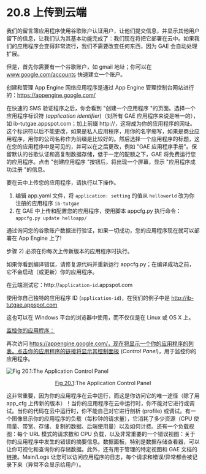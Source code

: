 # 20.8 上传到云端

我们的留言簿应用程序使用谷歌账户认证用户，让他们提交信息，并显示其他用户留下的信息，让我们认为其基本功能完成了：我们现在将把它部署在云中。如果我们的应用程序会变得非常流行，我们不需要改变任何东西，因为 GAE 会自动处理扩展。

但是，首先你需要有一个谷歌账户，如 gmail 地址；你可以在 www.google.com/accounts 快速建立一个账户。

创建和管理 App Engine 网络应用程序是通过 App Engine 管理控制台网站进行的：https://appengine.google.com/

在快速的 SMS 验证程序之后，你会看到 "创建一个应用程序 "的页面。选择一个应用程序标识符 (*application identifier*)（对所有 GAE 应用程序来说是唯一的），如 ib-tutgae.appspot.com；加上前缀 http://，这将成为你的应用程序的网址。这个标识符以后不能更改，如果是私人应用程序，用你的名字缩写，如果是商业应用程序，用你的公司名称作为前缀是比较好的。然后选择一个应用程序的标题，这在您的应用程序中是可见的，并可以在之后更改，例如 "GAE 应用程序手册"。保留默认的谷歌认证和高复制数据存储，低于一定的配额之下，GAE 将免费运行您的应用程序。点击 "创建应用程序 "按钮后，将出现一个屏幕，显示 "应用程序成功注册 "的信息。

要在云中上传您的应用程序，请执行以下操作。
1) 编辑 app.yaml 文件，将 `application: setting` 的值从 `helloworld` 改为你注册的应用程序 `ib-tutgae`
2) 在 GAE 中上传和配置您的应用程序，使用脚本 appcfg.py 执行命令：`appcfg.py update helloapp/`

通过询问您的谷歌账户数据进行验证，如果一切成功，您的应用程序现在就可以部署在 App Engine 上了!

步骤 2) 必须在你每次上传新版本的应用程序时执行。

如果你看到编译错误，请修复源代码并重新运行 appcfg.py；在编译成功之前，它不会启动（或更新）你的应用程序。

在云端测试它：http://`application-id`.appspot.com

使用你自己独特的应用程序 ID (`application-id`)，在我们的例子中是 http://ib-tutgae.appspot.com

这也可以在 Windows 平台的浏览器中使用，而不仅仅是在 Linux 或 OS X 上。

<u>监控你的应用程序：</u>

再次访问 https://appengine.google.com/，现在将显示一个你的应用程序的列表。点击你的应用程序的链接将显示其控制面板 (*Control Panel*)，用于监控你的应用程序。

![Fig 20.1:The Application Control Panel](images/20.8_fig20.1.png)

<center><u>Fig 20.1</u>:The Application Control Panel</center>

这非常重要，因为你的应用程序在云中运行，而这是你访问它的唯一途径（除了用 app\_cfg 上传新的版本）！当你的应用程序在云中运行时，你不能对它进行或调试。当你的代码在云中运行时，你不能自己对它进行剖析 (profile) 或调试。有一个图像显示你的应用程序的负载（每秒钟的请求量），它消耗了多少资源（CPU 使用量、带宽、存储、复制的数据、后端使用量）以及如何计费。还有一个负载视图：每个 URL 模式的请求数和 CPU 负载，以及非常重要的一个错误视图：关于你的应用程序中发生的错误的摘要信息。数据面板，特别是数据存储查看器，可以让你可视化和查询你的存储数据。此外，还有用于管理的特定视图和 GAE 文档的链接。Main/Logs 让您可以访问应用程序的日志，每个请求和错误/异常都会被记录下来（异常不会显示给用户）。
